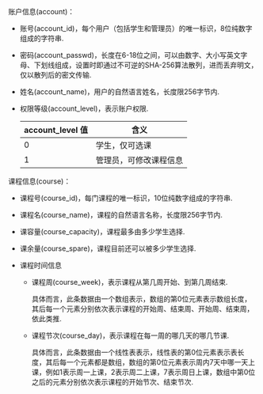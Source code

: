 账户信息(account)：

- 账号(account_id)，每个用户（包括学生和管理员）的唯一标识，8位纯数字组成的字符串.

- 密码(account_passwd)，长度在6-18位之间，可以由数字、大小写英文字母、下划线组成，设置时即通过不可逆的SHA-256算法散列，进而丢弃明文，仅以散列后的密文传输.

- 姓名(account_name)，用户的自然语言姓名，长度限256字节内.

- 权限等级(account_level)，表示账户权限.

  | account_level 值 | 含义                   |
  | ---------------- | ---------------------- |
  | 0                | 学生，仅可选课         |
  | 1                | 管理员，可修改课程信息 |

  

课程信息(course)：

- 课程号(course_id)，每门课程的唯一标识，10位纯数字组成的字符串.

- 课程名(course_name)，课程的自然语言名称，长度限256字节内.

- 课容量(course_capacity)，课程最多由多少学生选择.

- 课余量(course_spare)，课程目前还可以被多少学生选择.

- 课程时间信息

  - 课程周(course_week)，表示课程从第几周开始、到第几周结束.

    具体而言，此条数据由一个数组表示，数组的第0位元素表示数组长度，其后每一个元素分别依次表示课程的开始周、结束周、开始周、结束周，依此类推.

  - 课程节次(course_day)，表示课程在每一周的哪几天的哪几节课.

    具体而言，此条数据由一个线性表表示，线性表的第0位元素表示表长度，其后每一个元素都是数组，数组的第0位元素表示周内7天中哪一天上课，例如1表示周一上课，2表示周二上课，7表示周日上课，数组中第0位之后的元素分别依次表示课程的开始节次、结束节次.
